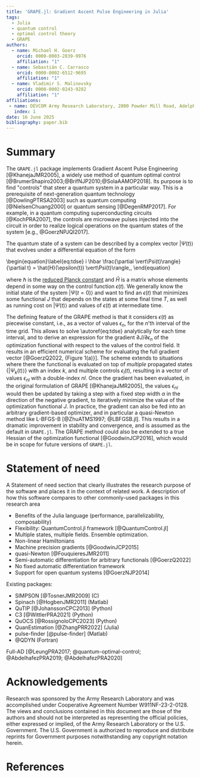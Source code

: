 ```yaml
---
title: 'GRAPE.jl: Gradient Ascent Pulse Engineering in Julia'
tags:
  - Julia
  - quantum control
  - optimal control theory
  - GRAPE
authors:
  - name: Michael H. Goerz
    orcid: 0000-0003-2839-9976
    affiliation: "1"
  - name: Sebastián C. Carrasco
    orcid: 0000-0002-6512-9695
    affiliation: "1"
  - name: Vladimir S. Malinovsky
    orcid: 0000-0002-0243-9282
    affiliation: "1"
affiliations:
 - name: DEVCOM Army Research Laboratory, 2800 Powder Mill Road, Adelphi, MD 20783, United States
   index: 1
date: 16 June 2025
bibliography: paper.bib
---
```


# Summary

The `GRAPE.jl` package implements Gradient Ascent Pulse Engineering [@KhanejaJMR2005], a widely use method of quantum optimal control [@BrumerShapiro2003;@BrifNJP2010;@SolaAAMOP2018]. Its purpose is to find "controls" that steer a quantum system in a particular way. This is a prerequisite of next-generation quantum technology [@DowlingPTRSA2003] such as quantum computing [@NielsenChuang2000] or quantum sensing [@DegenRMP2017]. For example, in a quantum computing superconducting circuits [@KochPRA2007], the controls are microwave pulses injected into the circuit in order to realize logical operations on the quantum states of the system [e.g., @GoerzNPJQI2017].

The quantum state of a system can be described by a complex vector $\vert \Psi(t) \rangle$ that evolves under a differential equation of the form

\begin{equation}\label{eq:tdse}
i \hbar \frac{\partial \vert\Psi(t)\rangle}{\partial t} = \hat{H}(\epsilon(t)) \vert\Psi(t)\rangle\,,
\end{equation}

where $\hbar$ is the [reduced Planck constant](https://en.wikipedia.org/wiki/Planck_constant) and $\hat{H}$ is a matrix whose elements depend in some way on the control function $\epsilon(t)$. We generally know the initial state of the system $\vert\Psi(t=0)\rangle$ and want to find an $\epsilon(t)$ that minimizes some functional $J$ that depends on the states at some final time $T$, as well as running cost on $\vert\Psi(t)\rangle$ and values of $\epsilon(t)$ at intermediate time.

The defining feature of the GRAPE method is that it considers $\epsilon(t)$ as piecewise constant, i.e., as a vector of values $\epsilon_n$, for the $n$'th interval of the time grid. This allows to solve \autoref{eq:tdse} analytically for each time interval, and to derive an expression for the gradient $\partial J / \partial \epsilon_n$ of the optimization functional with respect to the values of the control field. It results in an efficient numerical scheme for evaluating the full gradient vector [@GoerzQ2022, {Figure 1(a)}]. The scheme extends to situations where there the functional is evaluated on top of *multiple* propagated states $\{\vert \Psi_k(t) \rangle\}$ with an index $k$, and multiple controls $\epsilon_l(t)$, resulting in a vector of values $\epsilon_{nl}$ with a double-index $nl$. Once the gradient has been evaluated, in the original formulation of GRAPE [@KhanejaJMR2005], the values $\epsilon_{nl}$ would then be updated by taking a step with a fixed step width $\alpha$ in the direction of the negative gradient, to iteratively minimize the value of the optimization functional $J$. In practice, the gradient can also be fed into an arbitrary gradient-based optimizer, and in particular a quasi-Newton method like L-BFGS-B [@ZhuATMS1997; @LBFGSB.jl]. This results in a dramatic improvement in stability and convergence, and is assumed as the default in `GRAPE.jl`. The GRAPE method could also be extended to a true Hessian of the optimization functional [@GoodwinJCP2016], which would be in scope for future versions of `GRAPE.jl`.


# Statement of need

A Statement of need section that clearly illustrates the research purpose of the software and places it in the context of related work. A description of how this software compares to other commonly-used packages in this research area

* Benefits of the Julia language (performance, parallelizability, composability)
* Flexibility: QuantumControl.jl framework [@QuantumControl.jl]
* Multiple states, multiple fields. Ensemble optimization.
* Non-linear Hamiltonians
* Machine precision gradients [@GoodwinJCP2015]
* quasi-Newton [@FouquieresJMR2011]
* Semi-automatic differentiation for arbitrary functionals [@GoerzQ2022]
* No fixed automatic differentiation framework
* Support for open quantum systems [@GoerzNJP2014]

Existing packages:

* SIMPSON [@TosnerJMR2009] (C)
* Spinach [@HogbenJMR2011] (Matlab)
* QuTIP [@JohanssonCPC2013] (Python)
* C3 [@WittlerPRA2021] (Python)
* QuOCS [@RossignoloCPC2023] (Python)
* QuanEstimation [@ZhangPRR2022] (Julia)
* pulse-finder [@pulse-finder] (Matlab)
* @QDYN (Fortran)

Full-AD [@LeungPRA2017; @quantum-optimal-control; @AbdelhafezPRA2019; @AbdelhafezPRA2020]

# Acknowledgements

Research was sponsored by the Army Research Laboratory and was accomplished under Cooperative Agreement Number
W911NF-23-2-0128. The views and conclusions contained in this document are those of the authors and should not be interpreted as representing the official policies, either expressed or implied, of the Army Research Laboratory or the U.S. Government. The U.S. Government is authorized to reproduce and distribute reprints for Government purposes notwithstanding any copyright notation herein.

# References
